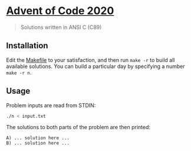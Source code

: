 # [Advent of Code 2020](https://adventofcode.com/2020)
> Solutions written in ANSI C (C89)

## Installation

Edit the [Makefile](./Makefile) to your satisfaction, and then run `make -r` to build all available solutions. You can build a particular day by specifying a number `make -r n`.

## Usage

Problem inputs are read from STDIN:

```sh
./n < input.txt
```

The solutions to both parts of the problem are then printed:

```
A) ... solution here ...
B) ... solution here ...
```
